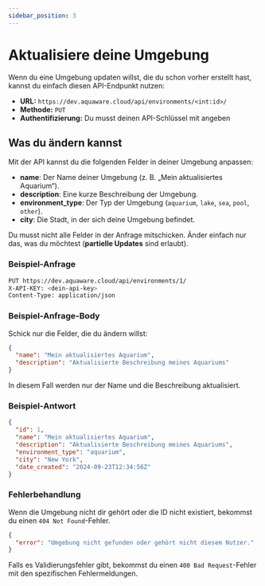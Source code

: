 ```yaml
---
sidebar_position: 3
---
```


# Aktualisiere deine Umgebung

Wenn du eine Umgebung updaten willst, die du schon vorher erstellt hast, kannst du einfach diesen API-Endpunkt nutzen:

- **URL:** `https://dev.aquaware.cloud/api/environments/<int:id>/`
- **Methode:** `PUT`
- **Authentifizierung:** Du musst deinen API-Schlüssel mit angeben

## Was du ändern kannst

Mit der API kannst du die folgenden Felder in deiner Umgebung anpassen:

- **name**: Der Name deiner Umgebung (z. B. „Mein aktualisiertes Aquarium“).
- **description**: Eine kurze Beschreibung der Umgebung.
- **environment_type**: Der Typ der Umgebung (`aquarium`, `lake`, `sea`, `pool`, `other`).
- **city**: Die Stadt, in der sich deine Umgebung befindet.

Du musst nicht alle Felder in der Anfrage mitschicken. Änder einfach nur das, was du möchtest (**partielle Updates** sind erlaubt).

### Beispiel-Anfrage

```bash
PUT https://dev.aquaware.cloud/api/environments/1/
X-API-KEY: <dein-api-key>
Content-Type: application/json
```

### Beispiel-Anfrage-Body

Schick nur die Felder, die du ändern willst:

```json
{
  "name": "Mein aktualisiertes Aquarium",
  "description": "Aktualisierte Beschreibung meines Aquariums"
}
```

In diesem Fall werden nur der Name und die Beschreibung aktualisiert.

### Beispiel-Antwort

```json
{
  "id": 1,
  "name": "Mein aktualisiertes Aquarium",
  "description": "Aktualisierte Beschreibung meines Aquariums",
  "environment_type": "aquarium",
  "city": "New York",
  "date_created": "2024-09-23T12:34:56Z"
}
```

### Fehlerbehandlung

Wenn die Umgebung nicht dir gehört oder die ID nicht existiert, bekommst du einen `404 Not Found`-Fehler.

```json
{
  "error": "Umgebung nicht gefunden oder gehört nicht diesem Nutzer."
}
```

Falls es Validierungsfehler gibt, bekommst du einen `400 Bad Request`-Fehler mit den spezifischen Fehlermeldungen.
